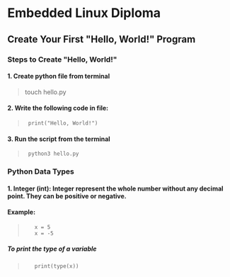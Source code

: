 # Embedded Linux Diploma

## Create Your First "Hello, World!" Program

### Steps to Create "Hello, World!"

#### 1. Create python file from terminal
>  touch hello.py
#### 2. Write the following code in file:
>      print("Hello, World!")
#### 3. Run the script from the terminal
>      python3 hello.py

### Python Data Types
#### 1. Integer (int): Integer represent the whole number without any decimal point. They can be positive or negative.
#### Example:
>        x = 5
>        x = -5
##### To print the type of a variable
>        print(type(x))
